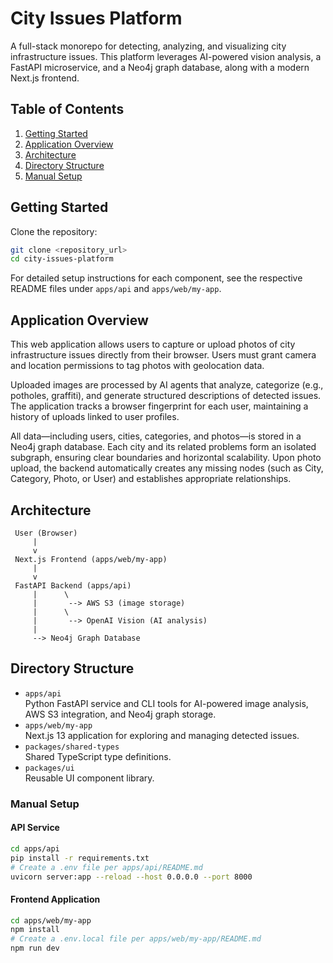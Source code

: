 # City Issues Platform
 
A full-stack monorepo for detecting, analyzing, and visualizing city infrastructure issues. This platform leverages AI-powered vision analysis, a FastAPI microservice, and a Neo4j graph database, along with a modern Next.js frontend.
 
## Table of Contents
1. [Getting Started](#getting-started)
2. [Application Overview](#application-overview)
3. [Architecture](#architecture)
4. [Directory Structure](#directory-structure)
5. [Manual Setup](#manual-setup)
 
## Getting Started
 
Clone the repository:
```bash
git clone <repository_url>
cd city-issues-platform
```
 
For detailed setup instructions for each component, see the respective README files under `apps/api` and `apps/web/my-app`.
 
## Application Overview

This web application allows users to capture or upload photos of city infrastructure issues directly from their browser. Users must grant camera and location permissions to tag photos with geolocation data.

Uploaded images are processed by AI agents that analyze, categorize (e.g., potholes, graffiti), and generate structured descriptions of detected issues. The application tracks a browser fingerprint for each user, maintaining a history of uploads linked to user profiles.

All data—including users, cities, categories, and photos—is stored in a Neo4j graph database. Each city and its related problems form an isolated subgraph, ensuring clear boundaries and horizontal scalability. Upon photo upload, the backend automatically creates any missing nodes (such as City, Category, Photo, or User) and establishes appropriate relationships.

## Architecture
 
```text
 User (Browser)
     |
     v
 Next.js Frontend (apps/web/my-app)
     |
     v
 FastAPI Backend (apps/api)
     |      \
     |       --> AWS S3 (image storage)
     |      \
     |       --> OpenAI Vision (AI analysis)
     |
     --> Neo4j Graph Database
```  
 
## Directory Structure
 
- `apps/api`  
  Python FastAPI service and CLI tools for AI-powered image analysis, AWS S3 integration, and Neo4j graph storage.  
- `apps/web/my-app`  
  Next.js 13 application for exploring and managing detected issues.  
- `packages/shared-types`  
  Shared TypeScript type definitions.  
- `packages/ui`  
  Reusable UI component library.  
 
### Manual Setup
 
#### API Service
 
```bash
cd apps/api
pip install -r requirements.txt
# Create a .env file per apps/api/README.md
uvicorn server:app --reload --host 0.0.0.0 --port 8000
```
 
#### Frontend Application
 
```bash
cd apps/web/my-app
npm install
# Create a .env.local file per apps/web/my-app/README.md
npm run dev
```